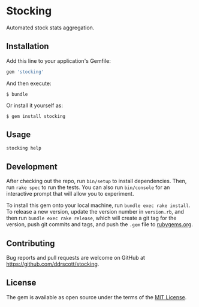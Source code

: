 # Stocking

Automated stock stats aggregation.

## Installation

Add this line to your application's Gemfile:

```ruby
gem 'stocking'
```

And then execute:

    $ bundle

Or install it yourself as:

    $ gem install stocking

## Usage

```
stocking help
```

## Development

After checking out the repo, run `bin/setup` to install dependencies. Then, run `rake spec` to run the tests. You can also run `bin/console` for an interactive prompt that will allow you to experiment.

To install this gem onto your local machine, run `bundle exec rake install`. To release a new version, update the version number in `version.rb`, and then run `bundle exec rake release`, which will create a git tag for the version, push git commits and tags, and push the `.gem` file to [rubygems.org](https://rubygems.org).

## Contributing

Bug reports and pull requests are welcome on GitHub at https://github.com/ddrscott/stocking.


## License

The gem is available as open source under the terms of the [MIT License](http://opensource.org/licenses/MIT).

